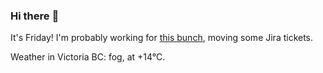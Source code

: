 ### Hi there :wave:

It's Friday! I'm probably working for [this bunch](https://github.com/kohofinancial), moving some Jira tickets.

Weather in Victoria BC: fog, at +14°C.
